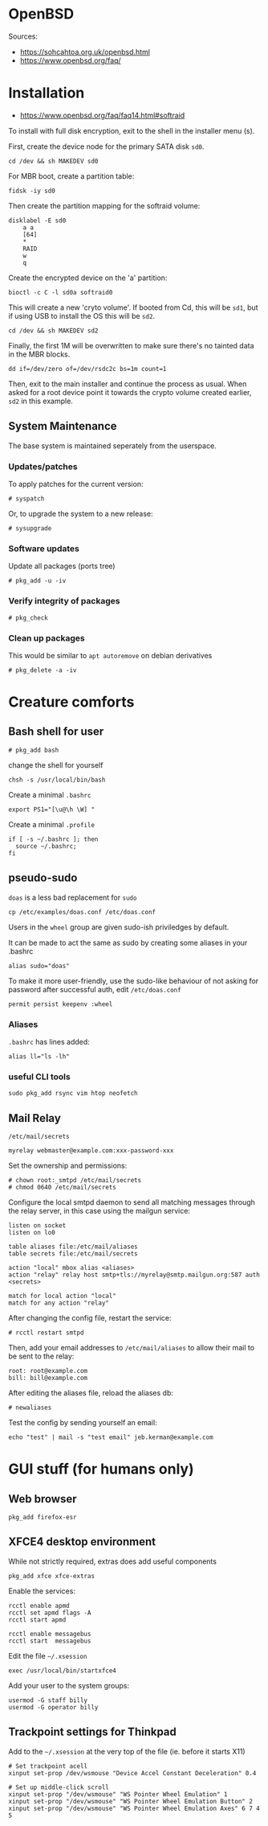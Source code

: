 # OpenBSD

Sources: 

* https://sohcahtoa.org.uk/openbsd.html
* https://www.openbsd.org/faq/

# Installation

* https://www.openbsd.org/faq/faq14.html#softraid

To install with full disk encryption, exit to the shell in the installer menu (s). 

First, create the device node for the primary SATA disk `sd0`.  

    cd /dev && sh MAKEDEV sd0

For MBR boot, create a partition table: 

    fidsk -iy sd0

Then create the partition mapping for the softraid volume: 

    disklabel -E sd0
        a a
        [64]
        * 
        RAID
        w
        q

Create the encrypted device on the 'a' partition: 

    bioctl -c C -l sd0a softraid0

This will create a new 'cryto volume'. If booted from Cd, this will be `sd1`, but if using USB to install the OS this will be `sd2`. 

    cd /dev && sh MAKEDEV sd2

Finally, the first 1M will be overwritten to make sure there's no tainted data in the MBR blocks. 

    dd if=/dev/zero of=/dev/rsdc2c bs=1m count=1

Then, exit to the main installer and continue the process as usual. When asked for a root device point it towards the crypto volume created earlier, `sd2` in this example. 

## System Maintenance

The base system is maintained seperately from the userspace. 

### Updates/patches

To apply patches for the current version:

    # syspatch

Or, to upgrade the system to a new release: 

    # sysupgrade

### Software updates

Update all packages (ports tree)

    # pkg_add -u -iv

### Verify integrity of packages

    # pkg_check

### Clean up packages

This would be similar to `apt autoremove` on debian derivatives

    # pkg_delete -a -iv

# Creature comforts

## Bash shell for user

    # pkg_add bash

change the shell for yourself

    chsh -s /usr/local/bin/bash

Create a minimal `.bashrc`

    export PS1="[\u@\h \W] "

Create a minimal `.profile`

    if [ -s ~/.bashrc ]; then
      source ~/.bashrc;
    fi
 
## pseudo-sudo

`doas` is a less bad replacement for `sudo`

    cp /etc/examples/doas.conf /etc/doas.conf

Users in the `wheel` group are given sudo-ish priviledges by default. 

It can be made to act the same as sudo by creating some aliases in your .bashrc

    alias sudo="doas"

To make it more user-friendly, use the sudo-like behaviour of not asking for password after successful auth, edit `/etc/doas.conf`

    permit persist keepenv :wheel

### Aliases

`.bashrc` has lines added: 

    alias ll="ls -lh"
    
### useful CLI tools

    sudo pkg_add rsync vim htop neofetch

## Mail Relay

`/etc/mail/secrets`

    myrelay webmaster@example.com:xxx-password-xxx

Set the ownership and permissions: 

    # chown root:_smtpd /etc/mail/secrets
    # chmod 0640 /etc/mail/secrets

Configure the local smtpd daemon to send all matching messages through the relay server, in this case using the mailgun service: 

```
listen on socket
listen on lo0

table aliases file:/etc/mail/aliases
table secrets file:/etc/mail/secrets

action "local" mbox alias <aliases>
action "relay" relay host smtp+tls://myrelay@smtp.mailgun.org:587 auth <secrets>

match for local action "local"
match for any action "relay"
```

After changing the config file, restart the service: 
    
    # rcctl restart smtpd

Then, add your email addresses to `/etc/mail/aliases` to allow their mail to be sent to the relay:

    root: root@example.com
    bill: bill@example.com

After editing the aliases file, reload the aliases db: 

    # newaliases

Test the config by sending yourself an email: 

    echo "test" | mail -s "test email" jeb.kerman@example.com

# GUI stuff (for humans only)

## Web browser

    pkg_add firefox-esr

## XFCE4 desktop environment

While not strictly required, extras does add useful components

    pkg_add xfce xfce-extras

Enable the services: 

    rcctl enable apmd
    rcctl set apmd flags -A
    rcctl start apmd

    rcctl enable messagebus
    rcctl start  messagebus


Edit the file `~/.xsession`

    exec /usr/local/bin/startxfce4

Add your user to the system groups: 

    usermod -G staff billy
    usermod -G operator billy

## Trackpoint settings for Thinkpad

Add to the `~/.xsession` at the very top of the file (ie. before it starts X11)

```
# Set trackpoint acell
xinput set-prop /dev/wsmouse "Device Accel Constant Deceleration" 0.4

# Set up middle-click scroll
xinput set-prop "/dev/wsmouse" "WS Pointer Wheel Emulation" 1
xinput set-prop "/dev/wsmouse" "WS Pointer Wheel Emulation Button" 2
xinput set-prop "/dev/wsmouse" "WS Pointer Wheel Emulation Axes" 6 7 4 5
```


